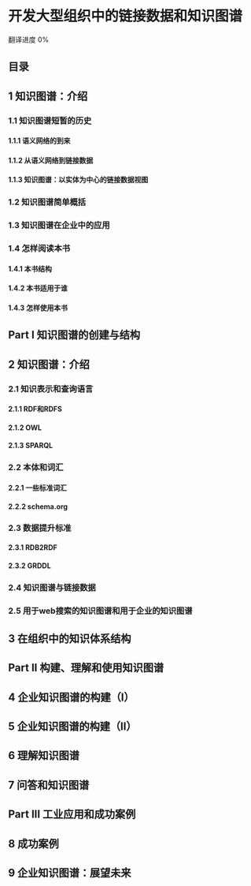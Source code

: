 # 开发大型组织中的链接数据和知识图谱

翻译进度 0%

## 目录
## 1 知识图谱：介绍
### 1.1 知识图谱短暂的历史
#### 1.1.1 语义网络的到来
#### 1.1.2 从语义网络到链接数据
#### 1.1.3 知识图谱：以实体为中心的链接数据视图
### 1.2 知识图谱简单概括
### 1.3 知识图谱在企业中的应用
### 1.4 怎样阅读本书
#### 1.4.1 本书结构
#### 1.4.2 本书适用于谁
#### 1.4.3 怎样使用本书
## Part I 知识图谱的创建与结构
## 2 知识图谱：介绍
### 2.1 知识表示和查询语言
#### 2.1.1 RDF和RDFS
#### 2.1.2 OWL
#### 2.1.3 SPARQL
### 2.2 本体和词汇
#### 2.2.1 一些标准词汇
#### 2.2.2 schema.org
### 2.3 数据提升标准
#### 2.3.1 RDB2RDF
#### 2.3.2 GRDDL
### 2.4 知识图谱与链接数据
### 2.5 用于web搜索的知识图谱和用于企业的知识图谱
## 3 在组织中的知识体系结构
## Part II 构建、理解和使用知识图谱
## 4 企业知识图谱的构建（I）
## 5 企业知识图谱的构建（II）
## 6 理解知识图谱
## 7 问答和知识图谱
## Part III 工业应用和成功案例
## 8 成功案例
## 9 企业知识图谱：展望未来

